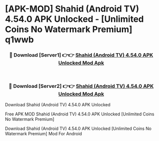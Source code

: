 # [APK-MOD] Shahid (Android TV) 4.54.0 APK Unlocked - [Unlimited Coins No Watermark Premium] q1wwb



<div align="center">
<h3>🔴 Download [Server1] 👉👉 <a href="https://momento.my/?title=Shahid_(Android_TV)_4.54.0_APK_Unlocked">Shahid (Android TV) 4.54.0 APK Unlocked Mod Apk</a></h3><br>

<h3>🔴 Download [Server2] 👉👉 <a href="https://momento.my/?title=Shahid_(Android_TV)_4.54.0_APK_Unlocked">Shahid (Android TV) 4.54.0 APK Unlocked Mod Apk</a></h3>
</div>



Download Shahid (Android TV) 4.54.0 APK Unlocked 

Free APK MOD Shahid (Android TV) 4.54.0 APK Unlocked [Unlimited Coins No Watermark Premium]

Download Shahid (Android TV) 4.54.0 APK Unlocked [Unlimited Coins No Watermark Premium] Mod For Android
